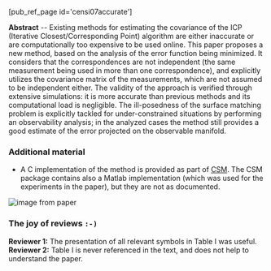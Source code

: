 <!--
title: An accurate closed-form estimate of ICP's covariance 
Subject_short: ICP�covariance
PURL: https://purl.org/censi/2006/icpcov
Date: 2007-01-28
inMenu: true
linkAttrs:
   :link_text: ICP covariance
orderInfo: -2
description: "An algorithm for estimating the covariance of the ICP algorithm, based on the analysis of the error function being minimized."
-->

[pub_ref_page id='censi07accurate']


**Abstract** --  Existing methods for estimating the covariance of the ICP (Iterative Closest/Corresponding Point) algorithm are either inaccurate or are computationally too expensive to be used online. This paper proposes a new method, based on the analysis of the error function being minimized. It considers that the correspondences are not independent (the same measurement being used in more than one correspondence), and explicitly utilizes the covariance matrix of the measurements, which are not assumed to be independent either. The validity of the approach is verified through extensive simulations: it is more accurate than previous methods and its computational load is negligible. The ill-posedness of the surface matching problem is explicitly tackled for under-constrained situations by performing an observability analysis; in the analyzed cases the method still provides a good estimate of the error projected on the observable manifold.

### Additional material ###

- A C implementation of the method is provided as part of [CSM](https://purl.org/censi/2007/csm). The CSM package contains also
a Matlab implementation (which was used for the experiments in the paper), but they are not as documented.


![image from paper](/media/paper-icons/censi07accurate-big.png)

### The joy of reviews `:-)` ###

**Reviewer 1:** The presentation of all relevant symbols in Table I was useful.  
**Reviewer 2:** Table I is never referenced in the text, and does not help to understand the paper.

[pdf-final]: https://purl.org/censi/research/2007-icra-icpcov.pdf
[slides-final]: https://purl.org/censi/research/2007-icra-icpcov-slides.pdf